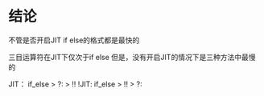 # 结论
不管是否开启JIT
if else的格式都是最快的

三目运算符在JIT下仅次于if else
但是，没有开启JIT的情况下是三种方法中最慢的

JIT： if_else > ?: > !!
!JIT: if_else > !! > ?: